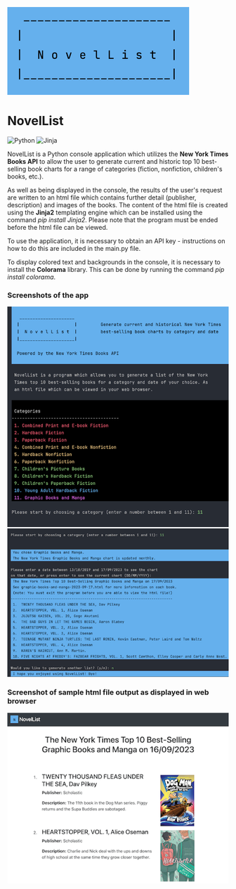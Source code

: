 ![NovelList logo](images/header_image.jpg)
# NovelList
![Python](https://img.shields.io/badge/python-3670A0?style=for-the-badge&logo=python&logoColor=ffdd54) ![Jinja](https://img.shields.io/badge/jinja-white.svg?style=for-the-badge&logo=jinja&logoColor=black)

NovelList is a Python console application which utilizes the **New York Times Books API** to allow the user to generate current and historic top 10 best-selling book charts for a range of categories (fiction, nonfiction, children's books, etc.).  

As well as being displayed in the console, the results of the user's request are written to an html file which contains further detail (publisher, description) and images of the books. The content of the html file is created using the **Jinja2** templating engine which can be installed using the command *pip install Jinja2*. Please note that the program must be ended before the html file can be viewed.

To use the application, it is necessary to obtain an API key - instructions on how to do this are included in the main.py file.  

To display colored text and backgrounds in the console, it is necessary to install the **Colorama** library. This can be done by running the command *pip install colorama*.

### Screenshots of the app
![Screenshot 1](images/screenshot1.jpg)
![Screenshot 2](images/screenshot2.jpg)
### Screenshot of sample html file output as displayed in web browser
![Screenshot 3](images/screenshot3.jpg)
